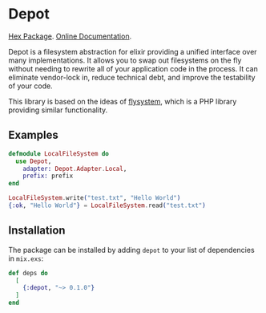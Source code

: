 # Depot

[Hex Package](https://hex.pm/depot).
[Online Documentation](https://hexdocs.pm/depot).

<!-- MDOC !-->

Depot is a filesystem abstraction for elixir providing a unified interface over many implementations. It allows you to swap out filesystems on the fly without needing to rewrite all of your application code in the process. It can eliminate vendor-lock in, reduce technical debt, and improve the testability of your code.

This library is based on the ideas of [flysystem](http://flysystem.thephpleague.com/), which is a PHP library providing similar functionality.

## Examples

```elixir
defmodule LocalFileSystem do
  use Depot,
    adapter: Depot.Adapter.Local,
    prefix: prefix
end

LocalFileSystem.write("test.txt", "Hello World")
{:ok, "Hello World"} = LocalFileSystem.read("test.txt")
```

<!-- MDOC !-->

## Installation

The package can be installed by adding `depot` to your list of dependencies in `mix.exs`:

```elixir
def deps do
  [
    {:depot, "~> 0.1.0"}
  ]
end
```
